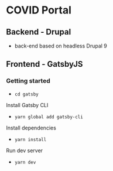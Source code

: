 # COVID Portal
## Backend - Drupal

 - back-end based on headless Drupal 9


## Frontend - GatsbyJS


### Getting started

- `cd gatsby`

Install Gatsby CLI
- `yarn global add gatsby-cli`


Install dependencies
- `yarn install`

Run dev server
- `yarn dev`
